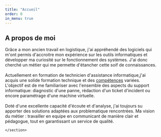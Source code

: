```yaml
---
title: "Accueil"
order: 0
in_menu: true
---
```

<section class="about">
       <h2> A propos de moi </h2>
       <p>Grâce a mon ancien travail en logistique, j'ai appréhendé des logiciels qui m'ont permis d'accroitre mon expérience sur les outils informatiques et développer ma curiosité sur le fonctionnement des systèmes.
            J'ai donc cherché un métier qui me permette d'étancher cette soif de connaissances.
        <br>
        <br>Actuellement en formation de technicien d'assistance informatique,j'ai acquis une solide formation technique et des <a href="https://chevaliertai.github.io/site_vitrine/competences.html">compétences</a> variées.
           L'objectif est de me familiariser avec l'ensemble des aspects du support informatique: diagnostic d'une panne, rédaction d'un ticket d'incident ou encore paramétrage d'une machine virtuelle.
        <br>
        <br>Doté d'une excellente capacité d'écoute et d'analyse, j'ai toujours su apporter des solutions adaptées aux problematique rencontrées.
             Ma vision du métier : travailler en equipe en communicant de manière clair et pédagogue, tout en garantissant un service de qualité.</p>
        
    </section> 
